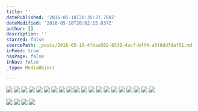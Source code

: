 ```yaml
---
title: ''
datePublished: '2016-05-18T20:35:37.760Z'
dateModified: '2016-05-18T20:02:15.837Z'
author: []
description: ''
starred: false
sourcePath: _posts/2016-05-18-4fbaa502-8330-4acf-bff4-a3f8dd7daf51.md
inFeed: true
hasPage: false
inNav: false
_type: MediaObject

---
```

![](https://the-grid-user-content.s3-us-west-2.amazonaws.com/bc410dd1-42a4-4516-a6e6-f428459859ff.jpg)
![](https://the-grid-user-content.s3-us-west-2.amazonaws.com/09e9d825-9e48-4b40-b147-237701a56ed4.jpg)
![](https://the-grid-user-content.s3-us-west-2.amazonaws.com/20484478-ca2a-44cf-85db-01c102c9d934.jpg)
![](https://the-grid-user-content.s3-us-west-2.amazonaws.com/14d75fb9-887a-4dc2-8915-0b1fc81d0000.jpg)
![](https://the-grid-user-content.s3-us-west-2.amazonaws.com/f2188869-482f-4e0e-bc03-38739733aaaf.jpg)
![](https://the-grid-user-content.s3-us-west-2.amazonaws.com/38f4457a-96b2-44c8-9fb2-45b03dcfcf7d.jpg)
![](https://the-grid-user-content.s3-us-west-2.amazonaws.com/3a7f7ec0-61ce-4e63-a171-882e57b2b10d.jpg)
![](https://the-grid-user-content.s3-us-west-2.amazonaws.com/861c2bba-aa3d-4dc1-a567-dc0d2a2ddd6b.jpg)
![](https://the-grid-user-content.s3-us-west-2.amazonaws.com/c6dc06de-d5f1-4e4e-b377-e4fbe9461619.jpg)
![](https://the-grid-user-content.s3-us-west-2.amazonaws.com/2c7d67c5-7793-425d-b409-45ab5fe6d1c1.jpg)
![](https://the-grid-user-content.s3-us-west-2.amazonaws.com/4149cf26-add9-409b-a131-0a2d9b010ce6.jpg)
![](https://the-grid-user-content.s3-us-west-2.amazonaws.com/7cc554c8-a84b-4418-9db4-b9e80a0b630a.jpg)
![](https://the-grid-user-content.s3-us-west-2.amazonaws.com/5fb1b30d-c4c2-4908-8096-1afd1fa6f0c9.jpg)
![](https://the-grid-user-content.s3-us-west-2.amazonaws.com/e8ddc23c-9901-44d7-822c-10f0ed4c1848.jpg)
![](https://the-grid-user-content.s3-us-west-2.amazonaws.com/06bf0b29-b254-4002-ad1a-db77eb70c084.jpg)
![](https://the-grid-user-content.s3-us-west-2.amazonaws.com/e1e24843-daad-4728-85a5-6c1864437ec8.jpg)
![](https://the-grid-user-content.s3-us-west-2.amazonaws.com/587f7bdb-b148-4df6-80e5-1ddc2bca7f3e.jpg)
![](https://the-grid-user-content.s3-us-west-2.amazonaws.com/f81dae85-a3cb-45ae-8ac8-84856d61a556.jpg)
![](https://the-grid-user-content.s3-us-west-2.amazonaws.com/b4ee6ff4-c1b9-4f43-b67e-39cd3bdb5a2e.jpg)
![](https://the-grid-user-content.s3-us-west-2.amazonaws.com/122849a6-aaa1-45f8-b767-0ae00c2d7d45.jpg)

![](https://the-grid-user-content.s3-us-west-2.amazonaws.com/f80e4a08-dd02-4021-8b2e-17ea7274c957.jpg)
![](https://the-grid-user-content.s3-us-west-2.amazonaws.com/72721dc1-848f-4910-8f19-b0fcd2b5d135.jpg)
![](https://the-grid-user-content.s3-us-west-2.amazonaws.com/90629fa2-cfef-4c41-984c-c77d3826308a.jpg)
![](https://the-grid-user-content.s3-us-west-2.amazonaws.com/f657a975-7b0d-4e8f-bcd5-f6ac82b59825.jpg)